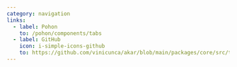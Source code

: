 ```yaml
---
category: navigation
links:
  - label: Pohon
    to: /pohon/components/tabs
  - label: GitHub
    icon: i-simple-icons-github
    to: https://github.com/vinicunca/akar/blob/main/packages/core/src/tabs/index.ts
---
```

